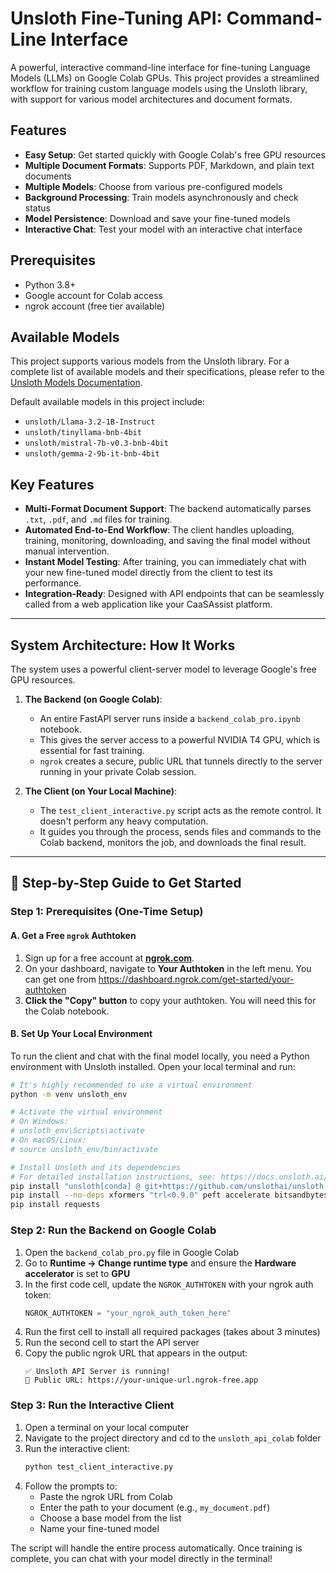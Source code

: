 # Unsloth Fine-Tuning API: Command-Line Interface

A powerful, interactive command-line interface for fine-tuning Language Models (LLMs) on Google Colab GPUs. This project provides a streamlined workflow for training custom language models using the Unsloth library, with support for various model architectures and document formats.

## Features

- **Easy Setup**: Get started quickly with Google Colab's free GPU resources
- **Multiple Document Formats**: Supports PDF, Markdown, and plain text documents
- **Multiple Models**: Choose from various pre-configured models
- **Background Processing**: Train models asynchronously and check status
- **Model Persistence**: Download and save your fine-tuned models
- **Interactive Chat**: Test your model with an interactive chat interface

## Prerequisites

- Python 3.8+
- Google account for Colab access
- ngrok account (free tier available)

## Available Models

This project supports various models from the Unsloth library. For a complete list of available models and their specifications, please refer to the [Unsloth Models Documentation](https://docs.unsloth.ai/get-started/all-our-models).

Default available models in this project include:
- `unsloth/Llama-3.2-1B-Instruct`
- `unsloth/tinyllama-bnb-4bit`
- `unsloth/mistral-7b-v0.3-bnb-4bit`
- `unsloth/gemma-2-9b-it-bnb-4bit`

## Key Features

- **Multi-Format Document Support**: The backend automatically parses `.txt`, `.pdf`, and `.md` files for training.
- **Automated End-to-End Workflow**: The client handles uploading, training, monitoring, downloading, and saving the final model without manual intervention.
- **Instant Model Testing**: After training, you can immediately chat with your new fine-tuned model directly from the client to test its performance.
- **Integration-Ready**: Designed with API endpoints that can be seamlessly called from a web application like your CaaSAssist platform.

---

## System Architecture: How It Works

The system uses a powerful client-server model to leverage Google's free GPU resources.

1.  **The Backend (on Google Colab)**:
    -   An entire FastAPI server runs inside a `backend_colab_pro.ipynb` notebook.
    -   This gives the server access to a powerful NVIDIA T4 GPU, which is essential for fast training.
    -   `ngrok` creates a secure, public URL that tunnels directly to the server running in your private Colab session.

2.  **The Client (on Your Local Machine)**:
    -   The `test_client_interactive.py` script acts as the remote control. It doesn't perform any heavy computation.
    -   It guides you through the process, sends files and commands to the Colab backend, monitors the job, and downloads the final result.

---

## 🚀 Step-by-Step Guide to Get Started

### Step 1: Prerequisites (One-Time Setup)

#### A. Get a Free `ngrok` Authtoken
1.  Sign up for a free account at **[ngrok.com](https://ngrok.com)**. 
2.  On your dashboard, navigate to **Your Authtoken** in the left menu. You can get one from https://dashboard.ngrok.com/get-started/your-authtoken
3.  **Click the "Copy" button** to copy your authtoken. You will need this for the Colab notebook.

#### B. Set Up Your Local Environment
To run the client and chat with the final model locally, you need a Python environment with Unsloth installed. Open your local terminal and run:

```bash
# It's highly recommended to use a virtual environment
python -m venv unsloth_env

# Activate the virtual environment
# On Windows:
# unsloth_env\Scripts\activate
# On macOS/Linux:
# source unsloth_env/bin/activate

# Install Unsloth and its dependencies
# For detailed installation instructions, see: https://docs.unsloth.ai/get-started/installing-+-updating
pip install "unsloth[conda] @ git+https://github.com/unslothai/unsloth.git"
pip install --no-deps xformers "trl<0.9.0" peft accelerate bitsandbytes
pip install requests
```

### Step 2: Run the Backend on Google Colab

1. Open the `backend_colab_pro.py` file in Google Colab
2. Go to **Runtime → Change runtime type** and ensure the **Hardware accelerator** is set to **GPU**
3. In the first code cell, update the `NGROK_AUTHTOKEN` with your ngrok auth token:
   ```python
   NGROK_AUTHTOKEN = "your_ngrok_auth_token_here"
   ```
4. Run the first cell to install all required packages (takes about 3 minutes)
5. Run the second cell to start the API server
6. Copy the public ngrok URL that appears in the output:
   ```
   ✅ Unsloth API Server is running!
   🚀 Public URL: https://your-unique-url.ngrok-free.app
   ```

### Step 3: Run the Interactive Client

1. Open a terminal on your local computer
2. Navigate to the project directory and cd to the `unsloth_api_colab` folder
3. Run the interactive client:
   ```bash
   python test_client_interactive.py
   ```
4. Follow the prompts to:
   - Paste the ngrok URL from Colab
   - Enter the path to your document (e.g., `my_document.pdf`)
   - Choose a base model from the list
   - Name your fine-tuned model

The script will handle the entire process automatically. Once training is complete, you can chat with your model directly in the terminal!


